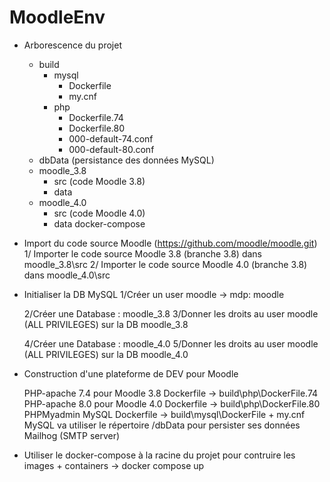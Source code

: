 # MoodleEnv

- Arborescence du projet

    - build
        - mysql
            - Dockerfile
            - my.cnf
        - php
            - Dockerfile.74
            - Dockerfile.80
            - 000-default-74.conf
            - 000-default-80.conf
    - dbData (persistance des données MySQL)
    - moodle_3.8
        - src (code Moodle 3.8)
        - data
    - moodle_4.0
        - src (code Moodle 4.0)
        - data
    docker-compose

- Import du code source Moodle (https://github.com/moodle/moodle.git)
    1/ Importer le code source Moodle 3.8 (branche 3.8) dans moodle_3.8\src
    2/ Importer le code source Moodle 4.0 (branche 3.8) dans moodle_4.0\src

- Initialiser la DB MySQL
    1/Créer un user moodle -> mdp: moodle

    2/Créer une Database : moodle_3.8
    3/Donner les droits au user moodle (ALL PRIVILEGES) sur la DB moodle_3.8

    4/Créer une Database : moodle_4.0
    5/Donner les droits au user moodle (ALL PRIVILEGES) sur la DB moodle_4.0

- Construction d'une plateforme de DEV pour Moodle

    PHP-apache 7.4 pour Moodle 3.8
        Dockerfile -> build\php\DockerFile.74
    PHP-apache 8.0 pour Moodle 4.0
        Dockerfile -> build\php\DockerFile.80
    PHPMyadmin
    MySQL
        Dockerfile -> build\mysql\DockerFile
        + my.cnf
        MySQL va utiliser le répertoire /dbData pour persister ses données
    Mailhog (SMTP server)

- Utiliser le docker-compose à la racine du projet pour contruire les images + containers
    -> docker compose up


